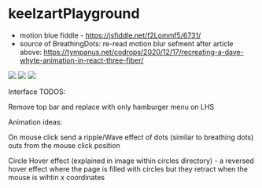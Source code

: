 # keelzartPlayground


- motion blue fiddle - https://jsfiddle.net/f2Lommf5/6731/
- source of BreathingDots: re-read motion blur sefment after article above: https://tympanus.net/codrops/2020/12/17/recreating-a-dave-whyte-animation-in-react-three-fiber/

![](./public/Ripple.gif)
![](./public/BubbleLoop.gif)
![](./public/BreathingDots-SlowBubble(doublespeed).gif)


Interface TODOS:

Remove top bar and replace with only hamburger menu on LHS

Animation ideas:

On mouse click send a ripple/Wave effect of dots (similar to breathing dots) outs from the mouse click position

Circle Hover effect (explained in image within circles directory) - a reversed hover effect where the page is filled with circles but they retract when the mouse is wihtin x coordinates
